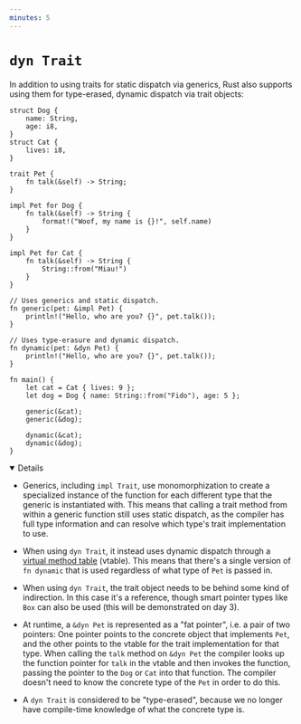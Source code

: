 ```yaml
---
minutes: 5
---
```


# `dyn Trait`

In addition to using traits for static dispatch via generics, Rust also supports
using them for type-erased, dynamic dispatch via trait objects:

```rust,editable
struct Dog {
    name: String,
    age: i8,
}
struct Cat {
    lives: i8,
}

trait Pet {
    fn talk(&self) -> String;
}

impl Pet for Dog {
    fn talk(&self) -> String {
        format!("Woof, my name is {}!", self.name)
    }
}

impl Pet for Cat {
    fn talk(&self) -> String {
        String::from("Miau!")
    }
}

// Uses generics and static dispatch.
fn generic(pet: &impl Pet) {
    println!("Hello, who are you? {}", pet.talk());
}

// Uses type-erasure and dynamic dispatch.
fn dynamic(pet: &dyn Pet) {
    println!("Hello, who are you? {}", pet.talk());
}

fn main() {
    let cat = Cat { lives: 9 };
    let dog = Dog { name: String::from("Fido"), age: 5 };

    generic(&cat);
    generic(&dog);

    dynamic(&cat);
    dynamic(&dog);
}
```

<details open='true'>

- Generics, including `impl Trait`, use monomorphization to create a specialized
  instance of the function for each different type that the generic is
  instantiated with. This means that calling a trait method from within a
  generic function still uses static dispatch, as the compiler has full type
  information and can resolve which type's trait implementation to use.

- When using `dyn Trait`, it instead uses dynamic dispatch through a
  [virtual method table][vtable] (vtable). This means that there's a single
  version of `fn dynamic` that is used regardless of what type of `Pet` is
  passed in.

- When using `dyn Trait`, the trait object needs to be behind some kind of
  indirection. In this case it's a reference, though smart pointer types like
  `Box` can also be used (this will be demonstrated on day 3).

- At runtime, a `&dyn Pet` is represented as a "fat pointer", i.e. a pair of two
  pointers: One pointer points to the concrete object that implements `Pet`, and
  the other points to the vtable for the trait implementation for that type.
  When calling the `talk` method on `&dyn Pet` the compiler looks up the
  function pointer for `talk` in the vtable and then invokes the function,
  passing the pointer to the `Dog` or `Cat` into that function. The compiler
  doesn't need to know the concrete type of the `Pet` in order to do this.

- A `dyn Trait` is considered to be "type-erased", because we no longer have
  compile-time knowledge of what the concrete type is.

[vtable]: https://en.wikipedia.org/wiki/Virtual_method_table

</details>
